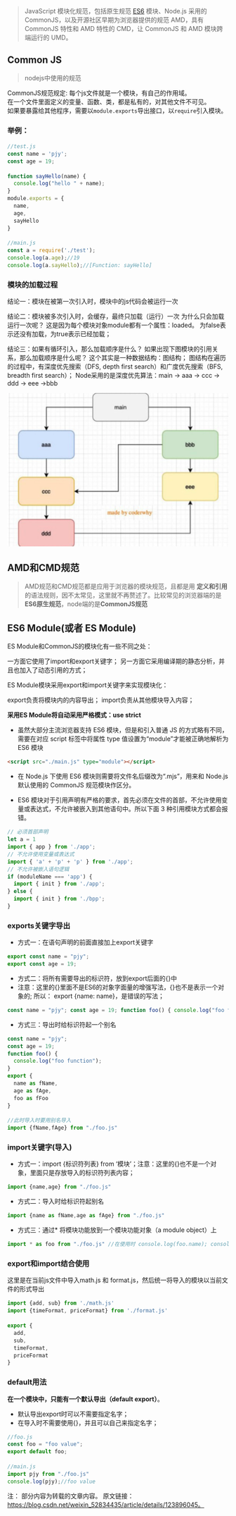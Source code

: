 > JavaScript 模块化规范，包括原生规范 [ES6](https://so.csdn.net/so/search?q=ES6&spm=1001.2101.3001.7020) 模块、Node.js 采用的 CommonJS，以及开源社区早期为浏览器提供的规范 AMD，具有 CommonJS 特性和 AMD 特性的 CMD，让 CommonJS 和 AMD 模块跨端运行的 UMD。

## Common JS

> nodejs中使用的规范

CommonJS规范规定: 每个js文件就是一个模块，有自己的作用域。  
在一个文件里面定义的变量、函数、类，都是私有的，对其他文件不可见。  
如果要暴露给其他程序，需要以`module.exports`导出接口，以`require`引入模块。

### 举例：

```js
//test.js
const name = 'pjy';
const age = 19;

function sayHello(name) {
  console.log("hello " + name);
}
module.exports = {
  name,
  age,
  sayHello
}

//main.js
const a = require('./test');
console.log(a.age);//19
console.log(a.sayHello);//[Function: sayHello]
```

### 模块的加载过程

结论一：模块在被第一次引入时，模块中的js代码会被运行一次

结论二：模块被多次引入时，会缓存，最终只加载（运行）一次
为什么只会加载运行一次呢？
这是因为每个模块对象module都有一个属性：loaded。
为false表示还没有加载，为true表示已经加载；

结论三：如果有循环引入，那么加载顺序是什么？
如果出现下图模块的引用关系，那么加载顺序是什么呢？
这个其实是一种数据结构：图结构；
图结构在遍历的过程中，有深度优先搜索（DFS, depth first search）和广度优先搜索（BFS, breadth first search）；
Node采用的是深度优先算法：main -> aaa -> ccc -> ddd -> eee ->bbb

![](Pasted%20image%2020221208181728.png)

## AMD和CMD规范

> AMD规范和CMD规范都是应用于浏览器的模块规范，且都是用 **定义和引用** 的语法规则，因不太常见，这里就不再赘述了。比较常见的浏览器端的是**ES6原生规范**，node端的是**CommonJS规范**

## ES6 Module(或者 ES Module)

ES Module和CommonJS的模块化有一些不同之处：

一方面它使用了import和export关键字；
另一方面它采用编译期的静态分析，并且也加入了动态引用的方式；

ES Module模块采用export和import关键字来实现模块化：

export负责将模块内的内容导出；
import负责从其他模块导入内容；

**采用ES Module将自动采用严格模式：use strict**

* 虽然大部分主流浏览器支持 ES6 模块，但是和引入普通 JS 的方式略有不同，需要在对应 script 标签中将属性 type 值设置为“module”才能被正确地解析为 ES6 模块

```html
<script src="./main.js" type="module"></script>
```

* 在 Node.js 下使用 ES6 模块则需要将文件名后缀改为“.mjs”，用来和 Node.js 默认使用的 CommonJS 规范模块作区分。

- ES6 模块对于引用声明有严格的要求，首先必须在文件的首部，不允许使用变量或表达式，不允许被嵌入到其他语句中。所以下面 3 种引用模块方式都会报错。

```js
// 必须首部声明
let a = 1
import { app } from './app';
// 不允许使用变量或表达式
import { 'a' + 'p' + 'p' } from './app';
// 不允许被嵌入语句逻辑
if (moduleName === 'app') {
  import { init } from './app';
} else {
  import { init } from './bpp';
}
```

### exports关键字导出

- 方式一：在语句声明的前面直接加上export关键字

```js
export const name = "pjy"; 
export const age = 19;
```

- 方式二：将所有需要导出的标识符，放到export后面的{}中
 - 注意：这里的{}里面不是ES6的对象字面量的增强写法，{}也不是表示一个对象的;  所以： export {name: name}，是错误的写法；

```js
const name = "pjy"; const age = 19; function foo() { console.log("foo function"); } export { name, age, foo }
```

- 方式三：导出时给标识符起一个别名

```js
const name = "pjy";
const age = 19;
function foo() {
  console.log("foo function");
}
export {
  name as fName,
  age as fAge,
  foo as fFoo
}

//此时导入时要用别名导入
import {fName,fAge} from "./foo.js"
```

### import关键字(导入)

- 方式一：import {标识符列表} from ‘模块’；注意：这里的{}也不是一个对象，里面只是存放导入的标识符列表内容；

```js
import {name,age} from "./foo.js"
```

- 方式二：导入时给标识符起别名

```js
import {name as fName,age as fAge} from "./foo.js"
```

- 方式三：通过* 将模块功能放到一个模块功能对象（a module object）上

```js
import * as foo from "./foo.js" //在使用时 console.log(foo.name); console.log(foo.age);
```

### export和import结合使用

这里是在当前js文件中导入math.js 和 format.js，然后统一将导入的模块以当前文件的形式导出

```js
import {add, sub} from './math.js'
import {timeFormat, priceFormat} from './format.js'

export {
  add,
  sub,
  timeFormat,
  priceFormat
}
```

### default用法

**在一个模块中，只能有一个默认导出（default export）**。

-   默认导出export时可以不需要指定名字；
-   在导入时不需要使用{}，并且可以自己来指定名字；

```js
//foo.js
const foo = "foo value";
export default foo;

//main.js
import pjy from "./foo.js"
console.log(pjy);//foo value
```

注：
部分内容为转载的文章内容。
原文链接：https://blog.csdn.net/weixin_52834435/article/details/123896045。